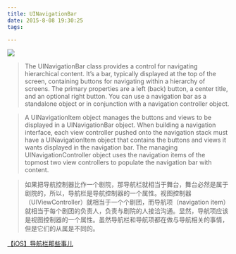 ```yaml
---
title: UINavigationBar
date: 2015-8-08 19:30:25
tags:

---
```



![](http://ohbzayk4i.bkt.clouddn.com/16-12-18/79131915-file_1482024380487_ccf5.jpg)

> The UINavigationBar class provides a control for navigating hierarchical content. It’s a bar, typically displayed at the top of the screen, containing buttons for navigating within a hierarchy of screens. The primary properties are a left (back) button, a center title, and an optional right button. You can use a navigation bar as a standalone object or in conjunction with a navigation controller object.





> A UINavigationItem object manages the buttons and views to be displayed in a UINavigationBar object. When building a navigation interface, each view controller pushed onto the navigation stack must have a UINavigationItem object that contains the buttons and views it wants displayed in the navigation bar. The managing UINavigationController object uses the navigation items of the topmost two view controllers to populate the navigation bar with content.

> 如果把导航控制器比作一个剧院，那导航栏就相当于舞台，舞台必然是属于剧院的，所以，导航栏是导航控制器的一个属性。视图控制器（UIViewController）就相当于一个个剧团，而导航项（navigation item）就相当于每个剧团的负责人，负责与剧院的人接洽沟通。显然，导航项应该是视图控制器的一个属性。虽然导航栏和导航项都在做与导航相关的事情，但是它们的从属是不同的。  
>





[【iOS】导航栏那些事儿](http://www.jianshu.com/p/f797793d683f)
